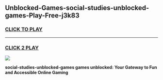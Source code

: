 
## Unblocked-Games-social-studies-unblocked-games-Play-Free-j3k83
<h3>
<a href="https://premium76.site?title=social-studies-unblocked-games&ref=23A">CLICK TO PLAY</a></h3>
<hr>

<h3>
<a href="https://premium76.site?title=social-studies-unblocked-games&ref=23A">CLICK 2 PLAY</a>
  
</h3>

<a href="https://premium76.site?title=social-studies-unblocked-games&ref=23A"><img src="https://clearcache.store/games.png"></a>


**social-studies-unblocked-games games unblocked: Your Gateway to Fun and Accessible Online Gaming**
